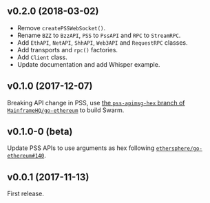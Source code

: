 ## v0.2.0 (2018-03-02)

* Remove `createPSSWebSocket()`.
* Rename `BZZ` to `BzzAPI`, `PSS` to `PssAPI` and `RPC` to `StreamRPC`.
* Add `EthAPI`, `NetAPI`, `ShhAPI`, `Web3API` and `RequestRPC` classes.
* Add transports and `rpc()` factories.
* Add `Client` class.
* Update documentation and add Whisper example.

## v0.1.0 (2017-12-07)

Breaking API change in PSS, use
[the `pss-apimsg-hex` branch of `MainframeHQ/go-ethereum`](https://github.com/MainframeHQ/go-ethereum/tree/pss-apimsg-hex)
to build Swarm.

## v0.1.0-0 (beta)

Update PSS APIs to use arguments as hex following
[`ethersphere/go-ethereum#140`](https://github.com/ethersphere/go-ethereum/pull/140).

## v0.0.1 (2017-11-13)

First release.
